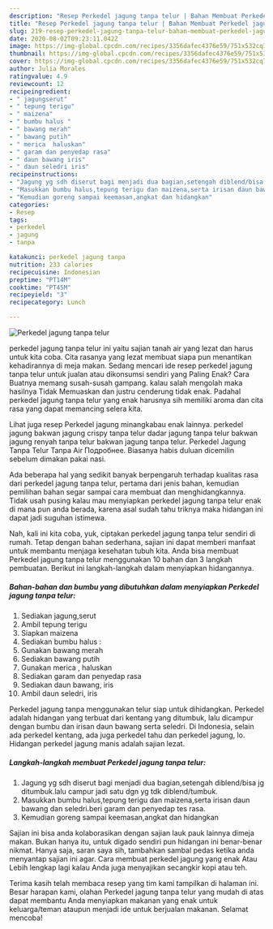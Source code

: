 ```yaml
---
description: "Resep Perkedel jagung tanpa telur | Bahan Membuat Perkedel jagung tanpa telur Yang Paling Enak"
title: "Resep Perkedel jagung tanpa telur | Bahan Membuat Perkedel jagung tanpa telur Yang Paling Enak"
slug: 219-resep-perkedel-jagung-tanpa-telur-bahan-membuat-perkedel-jagung-tanpa-telur-yang-paling-enak
date: 2020-08-02T09:23:11.042Z
image: https://img-global.cpcdn.com/recipes/3356dafec4376e59/751x532cq70/perkedel-jagung-tanpa-telur-foto-resep-utama.jpg
thumbnail: https://img-global.cpcdn.com/recipes/3356dafec4376e59/751x532cq70/perkedel-jagung-tanpa-telur-foto-resep-utama.jpg
cover: https://img-global.cpcdn.com/recipes/3356dafec4376e59/751x532cq70/perkedel-jagung-tanpa-telur-foto-resep-utama.jpg
author: Julia Morales
ratingvalue: 4.9
reviewcount: 12
recipeingredient:
- " jagungserut"
- " tepung terigu"
- " maizena"
- " bumbu halus "
- " bawang merah"
- " bawang putih"
- " merica  haluskan"
- " garam dan penyedap rasa"
- " daun bawang iris"
- " daun seledri iris"
recipeinstructions:
- "Jagung yg sdh diserut bagi menjadi dua bagian,setengah diblend/bisa jg ditumbuk.lalu campur jadi satu dgn yg tdk diblend/tumbuk."
- "Masukkan bumbu halus,tepung terigu dan maizena,serta irisan daun bawang dan seledri.beri garam dan penyedap tes rasa."
- "Kemudian goreng sampai keemasan,angkat dan hidangkan"
categories:
- Resep
tags:
- perkedel
- jagung
- tanpa

katakunci: perkedel jagung tanpa 
nutrition: 233 calories
recipecuisine: Indonesian
preptime: "PT14M"
cooktime: "PT45M"
recipeyield: "3"
recipecategory: Lunch

---
```



![Perkedel jagung tanpa telur](https://img-global.cpcdn.com/recipes/3356dafec4376e59/751x532cq70/perkedel-jagung-tanpa-telur-foto-resep-utama.jpg)


perkedel jagung tanpa telur ini yaitu sajian tanah air yang lezat dan harus untuk kita coba. Cita rasanya yang lezat membuat siapa pun menantikan kehadirannya di meja makan.
Sedang mencari ide resep perkedel jagung tanpa telur untuk jualan atau dikonsumsi sendiri yang Paling Enak? Cara Buatnya memang susah-susah gampang. kalau salah mengolah maka hasilnya Tidak Memuaskan dan justru cenderung tidak enak. Padahal perkedel jagung tanpa telur yang enak harusnya sih memiliki aroma dan cita rasa yang dapat memancing selera kita.

Lihat juga resep Perkedel jagung minangkabau enak lainnya. perkedel jagung bakwan jagung crispy tanpa telur dadar jagung tanpa telur bakwan jagung renyah tanpa telur bakwan jagung tanpa telur. Perkedel Jagung Tanpa Telur Tanpa Air Подробнее. Biasanya habis duluan dicemilin sebelum dimakan pakai nasi.

Ada beberapa hal yang sedikit banyak berpengaruh terhadap kualitas rasa dari perkedel jagung tanpa telur, pertama dari jenis bahan, kemudian pemilihan bahan segar sampai cara membuat dan menghidangkannya. Tidak usah pusing kalau mau menyiapkan perkedel jagung tanpa telur enak di mana pun anda berada, karena asal sudah tahu triknya maka hidangan ini dapat jadi suguhan istimewa.


Nah, kali ini kita coba, yuk, ciptakan perkedel jagung tanpa telur sendiri di rumah. Tetap dengan bahan sederhana, sajian ini dapat memberi manfaat untuk membantu menjaga kesehatan tubuh kita. Anda bisa membuat Perkedel jagung tanpa telur menggunakan 10 bahan dan 3 langkah pembuatan. Berikut ini langkah-langkah dalam menyiapkan hidangannya.

<!--inarticleads1-->

##### Bahan-bahan dan bumbu yang dibutuhkan dalam menyiapkan Perkedel jagung tanpa telur:

1. Sediakan  jagung,serut
1. Ambil  tepung terigu
1. Siapkan  maizena
1. Sediakan  bumbu halus :
1. Gunakan  bawang merah
1. Sediakan  bawang putih
1. Gunakan  merica , haluskan
1. Sediakan  garam dan penyedap rasa
1. Sediakan  daun bawang, iris
1. Ambil  daun seledri, iris


Perkedel jagung tanpa menggunakan telur siap untuk dihidangkan. Perkedel adalah hidangan yang terbuat dari kentang yang ditumbuk, lalu dicampur dengan bumbu dan irisan daun bawang serta seledri. Di Indonesia, selain ada perkedel kentang, ada juga perkedel tahu dan perkedel jagung, lo. Hidangan perkedel jagung manis adalah sajian lezat. 

<!--inarticleads2-->

##### Langkah-langkah membuat Perkedel jagung tanpa telur:

1. Jagung yg sdh diserut bagi menjadi dua bagian,setengah diblend/bisa jg ditumbuk.lalu campur jadi satu dgn yg tdk diblend/tumbuk.
1. Masukkan bumbu halus,tepung terigu dan maizena,serta irisan daun bawang dan seledri.beri garam dan penyedap tes rasa.
1. Kemudian goreng sampai keemasan,angkat dan hidangkan


Sajian ini bisa anda kolaborasikan dengan sajian lauk pauk lainnya dimeja makan. Bukan hanya itu, untuk digado sendiri pun hidangan ini benar-benar nikmat. Hanya saja, saran saya sih, tambahkan sambal pedas ketika anda menyantap sajian ini agar. Cara membuat perkedel jagung yang enak Atau Lebih lengkap lagi kalau Anda juga menyajikan secangkir kopi atau teh. 

Terima kasih telah membaca resep yang tim kami tampilkan di halaman ini. Besar harapan kami, olahan Perkedel jagung tanpa telur yang mudah di atas dapat membantu Anda menyiapkan makanan yang enak untuk keluarga/teman ataupun menjadi ide untuk berjualan makanan. Selamat mencoba!
